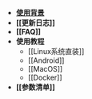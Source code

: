 * **[使用背景](Home)**
* **[[更新日志]]**
* **[[FAQ]]**
* **使用教程**
  + [[Linux系统直装]]
  + [[Android]]
  + [[MacOS]]
  + [[Docker]]
* **[[参数清单]]**
